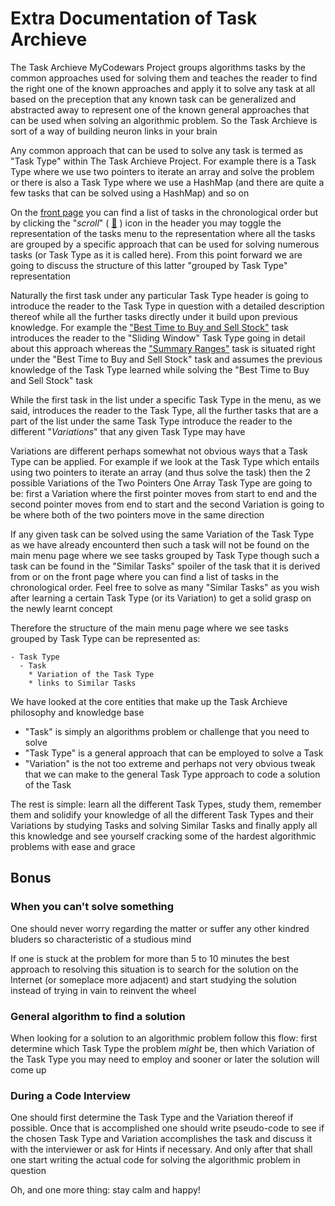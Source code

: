 # Extra Documentation of Task Archieve

The Task Archieve MyCodewars Project groups algorithms tasks by the common approaches used for solving them and teaches the reader to find the right one of the known approaches and apply it to solve any task at all based on the preception that any known task can be generalized and abstracted away to represent one of the known general approaches that can be used when solving an algorithmic problem. So the Task Archieve is sort of a way of building neuron links in your brain

Any common approach that can be used to solve any task is termed as "Task Type" within The Task Archieve Project. For example there is a Task Type where we use two pointers to iterate an array and solve the problem or there is also a Task Type where we use a HashMap (and there are quite a few tasks that can be solved using a HashMap) and so on

On the [front page](./README.md) you can find a list of tasks in the chronological order but by clicking the "_scroll_" ( [:scroll:](./task-type.md) ) icon in the header you may toggle the representation of the tasks menu to the representation where all the tasks are grouped by a specific approach that can be used for solving numerous tasks (or Task Type as it is called here). From this point forward we are going to discuss the structure of this latter "grouped by Task Type" representation

Naturally the first task under any particular Task Type header is going to introduce the reader to the Task Type in question with a detailed description thereof while all the further tasks directly under it build upon previous knowledge. For example the ["Best Time to Buy and Sell Stock"](./best-time-to-buy-and-sell-stock/task.md) task introduces the reader to the "Sliding Window" Task Type going in detail about this approach whereas the ["Summary Ranges"](./summary-ranges/task.md) task is situated right under the "Best Time to Buy and Sell Stock" task and assumes the previous knowledge of the Task Type learned while solving the "Best Time to Buy and Sell Stock" task

While the first task in the list under a specific Task Type in the menu, as we said, introduces the reader to the Task Type, all the further tasks that are a part of the list under the same Task Type introduce the reader to the different "_Variations_" that any given Task Type may have

Variations are different perhaps somewhat not obvious ways that a Task Type can be applied. For example if we look at the Task Type which entails using two pointers to iterate an array (and thus solve the task) then the 2 possible Variations of the Two Pointers One Array Task Type are going to be: first a Variation where the first pointer moves from start to end and the second pointer moves from end to start and the second Variation is going to be where both of the two pointers move in the same direction

If any given task can be solved using the same Variation of the Task Type as we have already encounterd then such a task will not be found on the main menu page where we see tasks grouped by Task Type though such a task can be found in the "Similar Tasks" spoiler of the task that it is derived from or on the front page where you can find a list of tasks in the chronological order. Feel free to solve as many "Similar Tasks" as you wish after learning a certain Task Type (or its Variation) to get a solid grasp on the newly learnt concept

Therefore the structure of the main menu page where we see tasks grouped by Task Type can be represented as:

```
- Task Type
  - Task
    * Variation of the Task Type
    * links to Similar Tasks
```

We have looked at the core entities that make up the Task Archieve philosophy and knowledge base
- "Task" is simply an algorithms problem or challenge that you need to solve
- "Task Type" is a general approach that can be employed to solve a Task
- "Variation" is the not too extreme and perhaps not very obvious tweak that we can make to the general Task Type approach to code a solution of the Task

The rest is simple: learn all the different Task Types, study them, remember them and solidify your knowledge of all the different Task Types and their Variations by studying Tasks and solving Similar Tasks and finally apply all this knowledge and see yourself cracking some of the hardest algorithmic problems with ease and grace

## Bonus

### When you can't solve something

One should never worry regarding the matter or suffer any other kindred bluders so characteristic of a studious mind

If one is stuck at the problem for more than 5 to 10 minutes the best approach to resolving this situation is to search for the solution on the Internet (or someplace more adjacent) and start studying the solution instead of trying in vain to reinvent the wheel

### General algorithm to find a solution

When looking for a solution to an algorithmic problem follow this flow: first determine which Task Type the problem _might_ be, then which Variation of the Task Type you may need to employ and sooner or later the solution will come up

### During a Code Interview

One should first determine the Task Type and the Variation thereof if possible. Once that is accomplished one should write pseudo-code to see if the chosen Task Type and Variation accomplishes the task and discuss it with the interviewer or ask for Hints if necessary. And only after that shall one start writing the actual code for solving the algorithmic problem in question

Oh, and one more thing: stay calm and happy!
